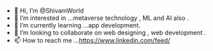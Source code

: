 - 👋 Hi, I’m @ShivamWorld
- 👀 I’m interested in ...metaverse technology , ML and AI also . 
- 🌱 I’m currently learning ...app development.
- 💞️ I’m looking to collaborate on web designing , web development .
- 📫 How to reach me ...https://www.linkedin.com/feed/

<!---
ShivamWorld/ShivamWorld is a ✨ special ✨ repository because its `README.md` (this file) appears on your GitHub profile.
You can click the Preview link to take a look at your changes.
--->
